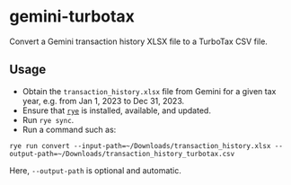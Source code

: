# gemini-turbotax
Convert a Gemini transaction history XLSX file to a TurboTax CSV file.

## Usage
* Obtain the `transaction_history.xlsx` file from Gemini for a given tax year, e.g. from Jan 1, 2023 to Dec 31, 2023.
* Ensure that [`rye`](https://rye-up.com/) is installed, available, and updated.
* Run `rye sync`.
* Run a command such as:
```
rye run convert --input-path=~/Downloads/transaction_history.xlsx --output-path=~/Downloads/transaction_history_turbotax.csv
```
Here, `--output-path` is optional and automatic.
